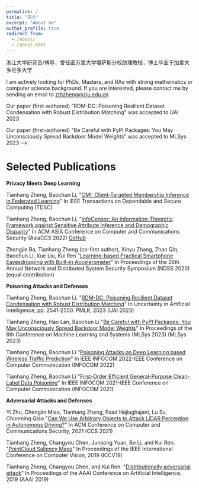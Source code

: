 ```yaml
---
permalink: /
title: "简介"
excerpt: "About me"
author_profile: true
redirect_from: 
  - /about/
  - /about.html
---
```

浙江大学研究员/博导，曾任密苏里大学堪萨斯分校助理教授，博士毕业于加拿大多伦多大学

I am actively looking for PhDs, Masters, and RAs with strong mathematics or computer science background. If you are interested, please contact me by sending an email to zthzheng@zju.edu.cn

<!-- News
======
Our paper (first-authored) "Differentially Private Dataset Condensation" was accepted to NDSS AISCC 2024.

I am grateful for receiving the FFE award from UMKC to support our research on AI + Health.

I will serve as the Associate Editor for IEEE Transactions on Circuits and Systems for Video Technology starting from 2024.

Our paper (first-authored) "CMI: Client-Targeted Membership Inference in Federated Learning" was accepted to TDSC.

I am grateful for receiving funding support from Division of Diversity and Inclusion (UMKC) to work on promoting fairness in machine learning.

<!-- I was fortunate to be selected as a [Scialog Fellow](https://rescorp.org/scialog/aut-fellows-and-facilitators)! I am really grateful for the opportunity to work with some outstanding researchers on the topic of AI for Material Discovery. -->

Our paper (first-authored) "RDM-DC: Poisoning Resilient Dataset Condensation with Robust Distribution Matching" was accepted to UAI 2023


Our paper (first-authored) "Be Careful with PyPI Packages: You May Unconsciously Spread Backdoor Model Weights" was accepted to MLSys 2023 -->

Selected Publications
======

**Privacy Meets Deep Learning**

Tianhang Zheng, Baochun Li, "[CMI: Client-Targeted Membership Inference in Federated Learning](https://ieeexplore.ieee.org/document/10373150)" In IEEE Transactions on Dependable and Secure Computing (TDSC)

Tianhang Zheng, Baochun Li, "[InfoCensor: An Information-Theoretic Framework against Sensitive Attribute Inference and Demographic Disparity](files/AsiaCCS22.pdf)" In ACM ASIA Conference on Computer and Communications Security (AsiaCCS 2022) [GitHub](https://github.com/iQua/InfoCensor)

Zhongjie Ba, Tianhang Zheng (co-first author), Xinyu Zhang, Zhan Qin, Baochun Li, Xue Liu, Kui Ren "[Learning-based Practical Smartphone Eavesdropping with Built-in Accelerometer](files/NDSS20.pdf)" In Proceedings of the 26th Annual Network and Distributed System Security Symposium (NDSS 2020) (equal contribution)

**Poisoning Attacks and Defenses**

Tianhang Zheng, Baochun Li. "[RDM-DC: Poisoning Resilient Dataset Condensation with Robust Distribution Matching](files/UAI23.pdf)" In Uncertainty in Artificial Intelligence, pp. 2541-2550. PMLR, 2023 (UAI 2023)

Tianhang Zheng, Hao Lan, Baochun Li "[Be Careful with PyPI Packages: You May Unconsciously Spread Backdoor Model Weights](files/MLSys23.pdf)" In Proceedings of the 6th Conference on Machine Learning and Systems (MLSys 2023) (MLSys 2023)

Tianhang Zheng, Baochun Li "[Poisoning Attacks on Deep Learning based Wireless Traffic Prediction](files/INFOCOM22.pdf)" In IEEE INFOCOM 2022-IEEE Conference on Computer Communication (INFOCOM 2022)

Tianhang Zheng, Baochun Li "[First-Order Efficient General-Purpose Clean-Label Data Poisoning](files/INFOCOM21.pdf)" In IEEE INFOCOM 2021-IEEE Conference on Computer Communication (INFOCOM 2021)

**Adversarial Attacks and Defenses**

Yi Zhu, Chenglin Miao, Tianhang Zheng, Foad Hajiaghajani, Lu Su, Chunming Qiao "[Can We Use Arbitrary Objects to Attack LiDAR Perception in Autonomous Driving?](files/CCS21.pdf)" In ACM Conference on Computer and Communications Security, 2021 (CCS 2021)

Tianhang Zheng, Changyou Chen, Junsong Yuan, Bo Li, and Kui Ren. "[PointCloud Saliency Maps](files/ICCV19.pdf)" In Proceedings of the IEEE International Conference on Computer Vision, 2019 (ICCV19)

Tianhang Zheng, Changyou Chen, and Kui Ren. "[Distributionally adversarial attack](files/AAAI19.pdf)" In Proceedings of the AAAI Conference on Artificial Intelligence, 2019 (AAAI 2019)







